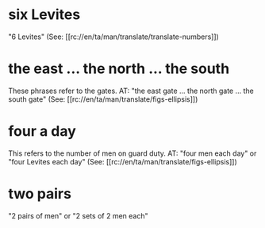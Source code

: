 # six Levites

"6 Levites" (See: [[rc://en/ta/man/translate/translate-numbers]])

# the east ... the north ... the south

These phrases refer to the gates. AT: "the east gate ... the north gate ... the south gate" (See: [[rc://en/ta/man/translate/figs-ellipsis]])

# four a day

This refers to the number of men on guard duty. AT: "four men each day" or "four Levites each day" (See: [[rc://en/ta/man/translate/figs-ellipsis]])

# two pairs

"2 pairs of men" or "2 sets of 2 men each"

